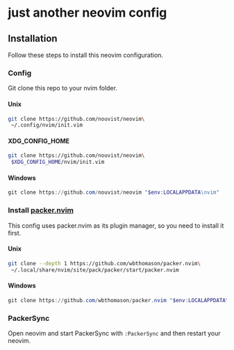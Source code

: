 # just another neovim config

## Installation

Follow these steps to install this neovim configuration.

### Config

Git clone this repo to your nvim folder.

#### Unix

```bash
git clone https://github.com/nouvist/neovim\
 ~/.config/nvim/init.vim
```

#### XDG_CONFIG_HOME

```bash
git clone https://github.com/nouvist/neovim\
 $XDG_CONFIG_HOME/nvim/init.vim
```

#### Windows

```powershell
git clone https://github.com/nouvist/neovim "$env:LOCALAPPDATA\nvim"
```

### Install [packer.nvim](https://github.com/wbthomason/packer.nvim)

This config uses packer.nvim as its plugin manager, so you need to install it first.

#### Unix

```bash
git clone --depth 1 https://github.com/wbthomason/packer.nvim\
 ~/.local/share/nvim/site/pack/packer/start/packer.nvim
```

#### Windows

```powershell
git clone https://github.com/wbthomason/packer.nvim "$env:LOCALAPPDATA\nvim-data\site\pack\packer\start\packer.nvim"
```

### PackerSync

Open neovim and start PackerSync with `:PackerSync` and then restart your neovim.
